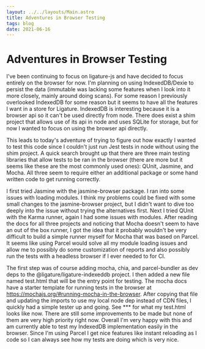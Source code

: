 ```yaml
---
layout: ../../layouts/Main.astro
title: Adventures in Browser Testing
tags: blog
date: 2021-06-16
---
```


# Adventures in Browser Testing

I've been continuing to focus on ligature-js and have decided to focus entirely on the browser for now.
I'm planning on using IndexedDB/Dexie to persist the data (immutable was lacking some features when I
look into it more closely, mainly around doing scans).
For some reason I previously overlooked IndexedDB for some reason but it seems to have all the features
I want in a store for Ligature.
IndexedDB is interesting because it is a browser api so it can't be used directly from node.
There does exist a shim project that allows use of its api in node and uses SQLite for storage,
but for now I wanted to focus on using the browser api directly.

This leads to today's adventure of trying to figure out how exactly I wanted to test this code since
I couldn't just run Jest tests in node without using the shim project.
A quick search brought up that there are three main testing libraries that allow tests to be ran in
the browser (there are more but it seems like these are the most commonly used ones): QUnit, Jasmine,
and Mocha.  All three seem to require either an additional package or some hand written code to get
running correctly.

I first tried Jasmine with the jasmine-browser package.  I ran into some issues with loading modules.
I think my problems could be fixed with some small changes to the jasmine-browser project, but I
didn't want to dive too deeply into the issue without trying the alternatives first.
Next I tried QUnit with the Karma runner, again I had some issues with modules.
After reading the docs for all three projects and noticing that Mocha doesn't seem to have an
out of the box runner, I got the idea that it probably wouldn't be very difficult to build a simple
runner myself for Mocha that was based on Parcel.
It seems like using Parcel would solve all my module loading issues and allow me to possibly do some
customization of reports and also possibly run the tests with a headless browser if I ever needed to
for CI.

The first step was of course adding mocha, chia, and parcel-bundler as dev deps to the
@ligature/ligature-indexeddb project.
I then added a new file named test.html that will be the entry point for testing.
The mocha docs have a starter template for running tests in the browser at
https://mochajs.org/#running-mocha-in-the-browser.
After copying that file and updating the imports to use my local node dep instead of CDN files,
I quickly had a simple tester up and going.
See *** for what my test.html looks like now.
There are still some improvements to be made but none of them are very high priority right now.
Overall I'm very happy with this and am currently able to test my IndexedDB implementation
easily in the browser.
Since I'm using Parcel I get nice features like instant reloading as I code so I can always see
how my tests are doing which is very nice.
